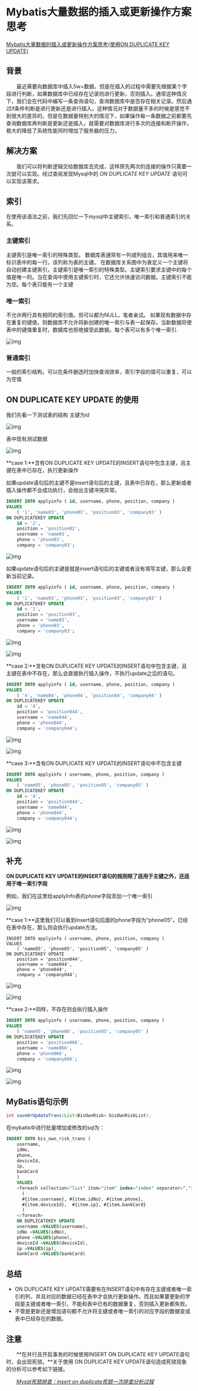 # Mybatis大量数据的插入或更新操作方案思考


<!--more-->

[Mybatis大量数据的插入或更新操作方案思考(使用ON DUPLICATE KEY UPDATE)](https://www.cnblogs.com/sueyyyy/p/13034526.html)

## 背景

　　最近需要向数据库中插入5w+数据，但是在插入的过程中需要先根据某个字段进行判断，如果数据库中已经存在记录则进行更新，否则插入。通常这种情况下，我们会在代码中编写一条查询语句，查询数据库中是否存在相关记录。然后通过if条件判断是进行更新还是进行插入。这种情况对于数据量不多的时候是感觉不到很大的差异的。但是在数据量特别大的情况下，如果操作每一条数据之前都要先查询数据库再判断是更新还是插入，就需要对数据库进行多次的连接和断开操作，极大的降低了系统性能同时增加了服务器的压力。

## 解决方案

　　我们可以将判断逻辑交给数据库去完成，这样原先两次的连接的操作只需要一次就可以实现。经过查阅发现Mysql中的 *ON DUPLICATE KEY UPDATE* 语句可以实现该需求。

## **索引**

在使用该语法之前，我们先回忆一下mysql中主键索引，唯一索引和普通索引的关系。

### **主键索引**

主键索引是唯一索引的特殊类型。 
数据库表通常有一列或列组合，其值用来唯一标识表中的每一行。该列称为表的主键。 
在数据库关系图中为表定义一个主键将自动创建主键索引，主键索引是唯一索引的特殊类型。主键索引要求主键中的每个值是唯一的。当在查询中使用主键索引时，它还允许快速访问数据。主键索引不能为空。每个表只能有一个主键

### **唯一索引**

不允许两行具有相同的索引值。但可以都为NULL，笔者亲试。 
如果现有数据中存在重复的键值，则数据库不允许将新创建的唯一索引与表一起保存。当新数据将使表中的键值重复时，数据库也拒绝接受此数据。每个表可以有多个唯一索引.

![img](https://cdn.jsdelivr.net/gh/wlight/cdn-images/blog-images/1320942-20200602231127178-357619770.png)

### **普通索引**

一般的索引结构，可以在条件删选时加快查询效率，索引字段的值可以重复，可以为空值

## ON DUPLICATE KEY UPDATE 的使用

我们先看一下测试表的结构 主键为id

![img](https://cdn.jsdelivr.net/gh/wlight/cdn-images/blog-images/1320942-20200602233304417-2029473985.png)

 表中现有测试数据

![img](https://cdn.jsdelivr.net/gh/wlight/cdn-images/blog-images/1320942-20200603230014293-706553605.png)

**case 1:**含有ON DUPLICATE KEY UPDATE的INSERT语句中包含主键，且主键在表中已存在，执行更新操作

 如果update语句后的主键不是insert语句后的主键，且表中已存在，那么更新或者插入操作都不会成功执行，会抛出主键冲突异常。

```sql
INSERT INTO applyinfo ( id, username, phone, position, company )
VALUES
	( '1', 'name03', 'phone03', 'position03', 'company03' ) 
ON DUPLICATEKEY UPDATE 
	id = '2',
	position = 'position02',
	username = 'name03',
	phone = 'phone03',
	company = 'company03';
```

![img](https://cdn.jsdelivr.net/gh/wlight/cdn-images/blog-images/1320942-20200603230608489-780604513.png)

 如果update语句后的主键是就是insert语句后的主键或者没有填写主键，那么会更新当前记录。

```sql
INSERT INTO applyinfo ( id, username, phone, position, company )
VALUES
	( '1', 'name03', 'phone03', 'position03', 'company03' ) 
ON DUPLICATEKEY UPDATE 
	id = '1',
	position = 'position03',
	username = 'name03',
	phone = 'phone03',
	company = 'company03';
```

![img](https://cdn.jsdelivr.net/gh/wlight/cdn-images/blog-images/1320942-20200603230418000-373564700.png)

![img](https://cdn.jsdelivr.net/gh/wlight/cdn-images/blog-images/1320942-20200603230444326-1133671963.png)

**case 2:**含有ON DUPLICATE KEY UPDATE的INSERT语句中包含主键，且主键在表中不存在，那么会直接执行插入操作，不执行update之后的语句。

```sql
INSERT INTO applyinfo ( id, username, phone, position, company )
VALUES
	( '4', 'name04', 'phone04', 'position04', 'company04' ) 
ON DUPLICATEKEY UPDATE 
	id = '4',
	position = 'position044',
	username = 'name044',
	phone = 'phone044',
	company = 'company044';
```

![img](https://cdn.jsdelivr.net/gh/wlight/cdn-images/blog-images/1320942-20200603231413112-1106658812.png)

 ![img](https://cdn.jsdelivr.net/gh/wlight/cdn-images/blog-images/1320942-20200603231445248-1030845605.png)

 **case 3:**含有ON DUPLICATE KEY UPDATE的INSERT语句中不包含主键

```sql
INSERT INTO applyinfo ( username, phone, position, company )
VALUES
	( 'name05', 'phone05', 'position05', 'company05' ) 
ON DUPLICATEKEY UPDATE 
	id = '4',
	position = 'position044',
	username = 'name044',
	phone = 'phone044',
	company = 'company044';
```

![img](https://cdn.jsdelivr.net/gh/wlight/cdn-images/blog-images/1320942-20200603231635459-936500742.png)

 ![img](https://cdn.jsdelivr.net/gh/wlight/cdn-images/blog-images/1320942-20200603231702063-72556442.png)

## **补充**

**ON DUPLICATE KEY UPDATE的INSERT语句的规则除了适用于主键之外，还适用于唯一索引字段**

例如，我们在这里给applyInfo表的phone字段添加一个唯一索引

![img](https://cdn.jsdelivr.net/gh/wlight/cdn-images/blog-images/1320942-20200603231919996-1008280377.png)

 **case 1:**这里我们可以看到insert语句后面的phone字段为“phone05”，已经在表中存在，那么则会执行update方法。

```mysql
INSERT INTO applyinfo ( username, phone, position, company )
VALUES
	( 'name05', 'phone05', 'position05', 'company05' )
ON DUPLICATEKEY UPDATE 
	position = 'position044',
	username = 'name044',
	phone = 'phone044',
	company = 'company044';
```

![img](https://cdn.jsdelivr.net/gh/wlight/cdn-images/blog-images/1320942-20200603232224470-1090950247.png)

 ![img](https://cdn.jsdelivr.net/gh/wlight/cdn-images/blog-images/1320942-20200603232235439-1312466321.png)

 **case 2:**同样，不存在则会执行插入操作

```sql
INSERT INTO applyinfo ( username, phone, position, company )
VALUES
	( 'name05', 'phone06', 'position05', 'company05' )
ON DUPLICATEKEY UPDATE 
	position = 'position066',
	username = 'name066',
	phone = 'phone066',
	company = 'company066';
```

![img](https://cdn.jsdelivr.net/gh/wlight/cdn-images/blog-images/1320942-20200603232355607-437856883.png)

 ![img](https://cdn.jsdelivr.net/gh/wlight/cdn-images/blog-images/1320942-20200603232414702-1804121725.png)

## MyBatis语句示例

```java
int saveOrUpdateTrans(List<BisOwnRisk> bisOwnRiskList);
```

 在mybatis中进行批量增加或修改的sql为：

```sql
INSERT INTO bis_own_risk_trans (
    username,
    idNo,
    phone,
    deviceId,
    ip,
    bankCard
    )
    VALUES
    <foreach collection="list" item="item" index="index" separator=",">
      (
      #{item.username}, #{item.idNo}, #{item.phone},
      #{item.deviceId},  #{item.ip}, #{item.bankCard}
      )
    </foreach>
    ON DUPLICATEKEY UPDATE
    username =VALUES(username),
    idNo =VALUES(idNo),
    phone =VALUES(phone),
    deviceId =VALUES(deviceId),
    ip =VALUES(ip),
    bankCard =VALUES(bankCard)
```

## 总结

- ON DUPLICATE KEY UPDATE需要有在INSERT语句中有存在主键或者唯一索引的列，并且对应的数据已经在表中才会执行更新操作。而且如果要更新的字段是主键或者唯一索引，不能和表中已有的数据重复，否则插入更新都失败。
- 不管是更新还是增加语句都不允许将主键或者唯一索引的对应字段的数据变成表中已经存在的数据。

## 注意

　　**在并行且开启事务的时候使用INSERT ON DUPLICATE KEY UPDATE语句时，会出现死锁。**关于使用 ON DUPLICATE KEY UPDATE语句造成死锁现象的分析可以参考如下链接。

　　*[Mysql死锁排查：insert on duplicate死锁一次排查分析过程](https://www.cnblogs.com/sueyyyy/p/13047035.html)*


